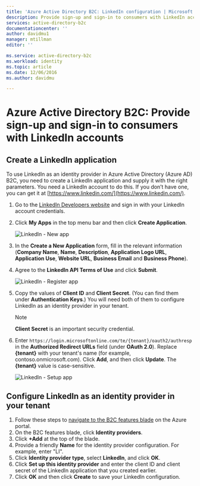 ```yaml
---
title: 'Azure Active Directory B2C: LinkedIn configuration | Microsoft Docs'
description: Provide sign-up and sign-in to consumers with LinkedIn accounts in your applications that are secured by Azure Active Directory B2C
services: active-directory-b2c
documentationcenter: ''
author: davidmu1
manager: mtillman
editor: ''

ms.service: active-directory-b2c
ms.workload: identity
ms.topic: article
ms.date: 12/06/2016
ms.author: davidmu

---
```

# Azure Active Directory B2C: Provide sign-up and sign-in to consumers with LinkedIn accounts
## Create a LinkedIn application
To use LinkedIn as an identity provider in Azure Active Directory (Azure AD) B2C, you need to create a LinkedIn application and supply it with the right parameters. You need a LinkedIn account to do this. If you don’t have one, you can get it at [https://www.linkedin.com/](https://www.linkedin.com/).

1. Go to the [LinkedIn Developers website](https://www.developer.linkedin.com/) and sign in with your LinkedIn account credentials.
2. Click **My Apps** in the top menu bar and then click **Create Application**.
   
    ![LinkedIn - New app](./media/active-directory-b2c-setup-li-app/linkedin-new-app.png)
3. In the **Create a New Application** form, fill in the relevant information (**Company Name**, **Name**, **Description**, **Application Logo URL**, **Application Use**, **Website URL**, **Business Email** and **Business Phone**).
4. Agree to the **LinkedIn API Terms of Use** and click **Submit**.
   
    ![LinkedIn - Register app](./media/active-directory-b2c-setup-li-app/linkedin-register-app.png)
5. Copy the values of **Client ID** and **Client Secret**. (You can find them under **Authentication Keys**.) You will need both of them to configure LinkedIn as an identity provider in your tenant.
   
   > [!NOTE]
   > **Client Secret** is an important security credential.
   > 
   > 
6. Enter `https://login.microsoftonline.com/te/{tenant}/oauth2/authresp` in the **Authorized Redirect URLs** field (under **OAuth 2.0**). Replace **{tenant}** with your tenant's name (for example, contoso.onmicrosoft.com). Click **Add**, and then click **Update**. The **{tenant}** value is case-sensitive.
   
    ![LinkedIn - Setup app](./media/active-directory-b2c-setup-li-app/linkedin-setup.png)

## Configure LinkedIn as an identity provider in your tenant
1. Follow these steps to [navigate to the B2C features blade](active-directory-b2c-app-registration.md#navigate-to-b2c-settings) on the Azure portal.
2. On the B2C features blade, click **Identity providers**.
3. Click **+Add** at the top of the blade.
4. Provide a friendly **Name** for the identity provider configuration. For example, enter "LI".
5. Click **Identity provider type**, select **LinkedIn**, and click **OK**.
6. Click **Set up this identity provider** and enter the client ID and client secret of the LinkedIn application that you created earlier.
7. Click **OK** and then click **Create** to save your LinkedIn configuration.

